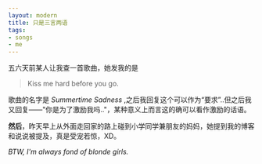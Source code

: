 ```yaml
---
layout: modern
title: 只是三言两语
tags:
- songs
- me
---
```


五六天前某人让我查一首歌曲，她发我的是

> Kiss me hard before you go.

歌曲的名字是 *Summertime Sadness* ,之后我回复这个可以作为“要求”..但之后我又回复——"你是为了激励我吗.."，某种意义上而言这的确可以看作激励的话语。

**然后**，昨天早上从外面走回家的路上碰到小学同学兼朋友的妈妈，她提到我的博客和说说被提及，真是受宠若惊，XD。

*BTW, I'm always fond of blonde girls.*